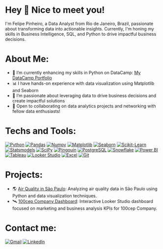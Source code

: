 # Hey 👋 Nice to meet you!  
I'm Felipe Pinheiro, a Data Analyst from Rio de Janeiro, Brazil, passionate about transforming data into actionable insights. Currently, I'm honing my skills in Business Intelligence, SQL, and Python to drive impactful business decisions.

# About Me:
- 🌱 I’m currently enhancing my skills in Python on DataCamp: [My DataCamp Portfolio](https://www.datacamp.com/portfolio/felipervmospinheiro)
- 📊 I have hands-on experience with data visualization using Matplotlib and Seaborn
- 🚀 I’m passionate about leveraging data to drive business decisions and create impactful solutions
- 🎯 Open to collaborating on data analytics projects and networking with fellow data enthusiasts!

# Techs and Tools:  
[![Python](https://img.shields.io/badge/Python-3776AB?style=for-the-badge&logo=python&logoColor=white)](https://www.python.org) [![Pandas](https://img.shields.io/badge/Pandas-150458?style=for-the-badge&logo=pandas&logoColor=white)](https://pandas.pydata.org)  [![Numpy](https://img.shields.io/badge/Numpy-013243?style=for-the-badge&logo=numpy&logoColor=white)](https://numpy.org)  [![Matplotlib](https://img.shields.io/badge/Matplotlib-11557C?style=for-the-badge)](https://matplotlib.org)  [![Seaborn](https://img.shields.io/badge/Seaborn-4C72B0?style=for-the-badge)](https://seaborn.pydata.org) [![Scikit-Learn](https://img.shields.io/badge/Scikit--Learn-F7931E?style=for-the-badge&logo=scikit-learn&logoColor=white)](https://scikit-learn.org) [![Statsmodels](https://img.shields.io/badge/Statsmodels-49BEB7?style=for-the-badge)](https://www.statsmodels.org) [![SciPy](https://img.shields.io/badge/SciPy-8CAAE6?style=for-the-badge&logo=scipy&logoColor=white)](https://scipy.org) [![Pingouin](https://img.shields.io/badge/Pingouin-4B8BBE?style=for-the-badge)](https://pingouin-stats.org) [![PostgreSQL](https://img.shields.io/badge/PostgreSQL-316192?style=for-the-badge&logo=postgresql&logoColor=white)](https://www.postgresql.org)  [![Snowflake](https://img.shields.io/badge/Snowflake-29B5E8?style=for-the-badge&logo=snowflake&logoColor=white)](https://www.snowflake.com)  [![Power BI](https://img.shields.io/badge/Power_BI-F2C811?style=for-the-badge&logo=powerbi&logoColor=black)](https://powerbi.microsoft.com) [![Tableau](https://img.shields.io/badge/Tableau-007ACC?style=for-the-badge&logo=tableau&logoColor=white)](https://www.tableau.com/pt-br/) [![Looker Studio](https://img.shields.io/badge/Looker_Studio-4285F4?style=for-the-badge&logo=google&logoColor=white)](https://lookerstudio.google.com/)   [![Excel](https://img.shields.io/badge/Excel-217346?style=for-the-badge&logo=microsoft-excel&logoColor=white)](https://www.microsoft.com/en-us/microsoft-365/excel)  [![Git](https://img.shields.io/badge/Git-F05032?style=for-the-badge&logo=git&logoColor=white)](https://git-scm.com)

# Projects:  
- 🌎 [Air Quality in São Paulo]([https://github.com/feliperamospinheiro/air-quality-in-sao-paulo](https://github.com/feliperamospinheiro/air-quality-analysis)): Analyzing air quality data in São Paulo using Python and data visualization techniques.
- 🛰️ [100cep Company Dashboard](https://lookerstudio.google.com/reporting/7efc8a7d-833e-4aaa-abb5-72adf54b0f83/page/BQ1GF/edit): Interactive Looker Studio dashboard focused on marketing and business analysis KPIs for 100cep Company.

# Contact me:  
[![Gmail](https://img.shields.io/badge/Gmail-D14836?style=for-the-badge&logo=gmail&logoColor=white)](mailto:felipervmospinheiro@gmail.com)
[![LinkedIn](https://img.shields.io/badge/LinkedIn-0077B5?style=for-the-badge&logo=linkedin&logoColor=white)](https://www.linkedin.com/in/feliperamospinheiro)

